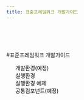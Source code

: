 ```yaml
---
title: 표준프레임워크 개발가이드
---
```


<br>
<br>
<br>

#표준프레임워크 개발가이드

<ul>
    <li style='list-style:none;'>
        <a href="/egovframe-docs/egovframe-development/" style="text-decoration:none;color:#000;">
          개발환경(예정) <i class="fas fa-arrow-alt-circle-right ms-2"></i>
        </a>
    </li>
    <li style='list-style:none'>
        <a href="/egovframe-docs/egovframe-runtime/" style="text-decoration:none;color:#000;">
          실행환경 <i class="fas fa-arrow-alt-circle-right ms-2"></i>
        </a>
    </li>
    <li style='list-style:none'>
        <a href="/egovframe-docs/runtime-example/" style="text-decoration:none;color:#000;">
          실행환경 예제 <i class="fas fa-arrow-alt-circle-right ms-2"></i>
        </a>
    </li>
    <li style='list-style:none'>
        <a href="/egovframe-docs/common-component/" style="text-decoration:none;color:#000;">
          공통컴포넌트(예정) <i class="fas fa-arrow-alt-circle-right ms-2"></i>
        </a>
    </li>
</ul>


